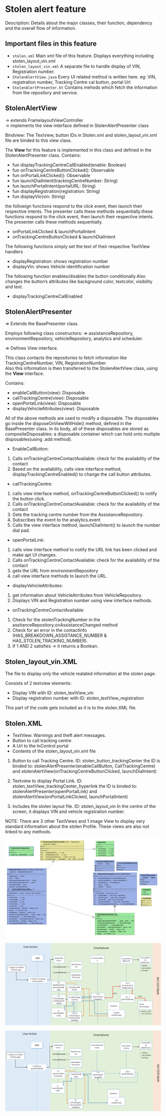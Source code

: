 # Stolen alert feature

Description: Details about the major classes, their function, dependency and the overall flow of information.

## Important files in this feature

* `stolen.xml`
		Main xml file of this feature. Displays everything including stolen_layout_vin.xml
* `stolen_layout_vin.xml`
		A separate file to handle display of VIN, Registration number.
* `StolenAlertView.java`
		Every UI related method is written here. eg: VIN, registration number, Tracking Centre cal button, portal Url 
* `StolenAlertPresenter.kt`
		Contains mehods which fetch the information from the repository and service.

## StolenAlertView

->  extends FramelayoutViewController<br>
->  implements the view interface defined in StolenAlertPresenter class<br>

Bindview: The Textview, button IDs in Stolen.xml and stolen_layout_vin.xml file are binded to this view class. 

The **View** for this feature is implemented in this class and defined in the StolenAlertPresenter class.
Contains: 

* fun displayTrackingCentreCallEnabled(enable: Boolean)
* fun onTrackingCentreButtonClicked(): Observable<Any>
* fun onPortalLinkClicked(): Observable<Any>
* fun launchDialIntent(trackingCentreNumber: String)
* fun launchPortalIntent(portalURL: String)
* fun displayRegistration(registration: String)
* fun displayVin(vin: String) 
 
the followign functions respond to the click event, then launch their respective intents. The presenter calls these methods sequentially.these functions respond to the click event, then launch their respective intents. The presenter calls these methods sequentially.

* onPortalLinkClicked & launchPortalIntent
* onTrackingCentreButtonClicked & launchDialIntent

The following functions simply set the text of their respective TextView handlers

* displayRegistration: shows registration number
* displayVin: shows Vehicle identification number

The following function enables/disables the button conditionally.Also changes the button’s attributes like background color, textcolor, visibility and text. 

* displayTrackingCentreCallEnabled


## StolenAlertPresenter

=> Extends the BasePresenter class. 

Employs following class constructors: 
=> assistanceRepository, environmentRepository, vehicleRepository, analytics and scheduler.

=> Defines View interface.

This class contacts the repositories to fetch information like TrackingCentreNumber, VIN, RegistrationNumber.<br>
Also this information is then transferred to the StolenAlertView class, using the **View** interface.

Contains:
* enableCallButton(view): Disposable
* callTrackingCentre(view): Disposable
* openPortalLink(view): Disposable
* displayVehicleAttributes(view): Disposable

All of the above methods are used to modify a disposable.
The disposables go inside the disposeOnViewWillHide() method, defined in the BasePresenter class.
In its body, all of these disposables are stored as compositeDisposables: a disposable container which can hold onto multiple disposables(using .add method).

* EnableCallButton: 
1.	Calls onTrackingCentreContactAvailable: check for the availability of the contact
2.	Based on the availability, calls view interface method, displayTrackingCentreEnabled() to change the call button attributes.

* callTrackingCentre:
1.	calls view interface method, onTrackingCentreButtonClicked() to notify the button click.
2.	Calls onTrackingCentreContactAvailable: check for the availability of the contact
3.	Gets the tracking centre number from the AssistanceRepository.
4.	Subscribes the event to the analytics.event
5.	Calls the view interface method, launchDialIntent() to launch the number dial pad.

* openPortalLink:
1.	calls view interface method to notify the URL link has been clicked and make apt UI changes.
2.	Calls onTrackingCentreContactAvailable: check for the availability of the contact
3.	gets the URL from environmentRepository
4.	call view interface methods to launch the URL.

* displayVehicleAttributes:
1.	get information about VehicleAtrributes from VehicleRepository.
2.	Displays VIN and Registration number using view interface methods.

* onTrackingCentreContactAvailable:
1.	Check for the stolenTrackingNumber in the assitanceRepository.onAssistanceChanged method
2.	Check for an error in the contactInfo (HAS_BREAKDOWN_ASSISTANCE_NUMBER & HAS_STOLEN_TRACKING_NUMBER). 
3.	If 1 AND 2 satisfies -> it returns a Boolean.

## Stolen_layout_vin.XML
The file to display only the vehicle realated information at the stolen page.

Consists of 2 textview elements:
* Display VIN with ID: stolen_textView_vin
* Display registration number with ID: stolen_textView_registration

This part of the code gets included as it is to the stolen.XML file. 


## Stolen.XML

* TextView: Warnings and theft alert messages.
* Button to call tracking centre
* A Url to the InControl portal
* Contents of the stolen_layout_vin.xml file

1.	Button to call Tracking Centre. ID: stolen_button_trackingCenter
the ID is binded to: 
stolenAlertPresenter(enableCallButton, CallTrackingCentre) and stolenAlertView(onTrackingCentreButtonClicked, launchDialIntent)

2.	Textview to display Portal Link. ID: stolen_textView_trackingCenter_hyperlink
the ID is binded to:
stolenAlertPresenter(openPortalLink) and 
stolenAlertView(onPortalLinkClicked, launchPortalIntent)

3.	Includes the stolen layout file. ID: stolen_layout_vin
In the centre of the screen, it displays VIN and vehicle registration number.

NOTE: There are 3 other TextViews and 1 image View to display very standard information about the stolen Profile. These views are also not linked to any methods. 

![](uml_StolenAlertFeature.PNG)

![](Seq_TrackingCentreButton.PNG)

![](Seq_openPortalLink.PNG)

